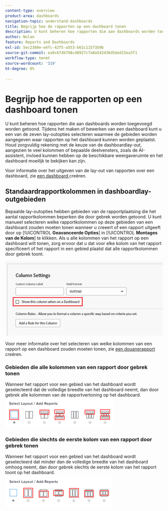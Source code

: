 ```yaml
---
content-type: overview
product-area: dashboards
navigation-topic: understand-dashboards
title: Begrijp hoe de rapporten op een dashboard tonen
description: U kunt beheren hoe rapporten die aan dashboards worden toegevoegd worden getoond.
author: Nolan
feature: Reports and Dashboards
exl-id: 5ec2380e-e4fc-42f5-a553-b61c11573b9b
source-git-commit: ea9c674b798c48927c7a0a542d36d5ded15ea3f1
workflow-type: tm+mt
source-wordcount: '319'
ht-degree: 0%

---
```


# Begrijp hoe de rapporten op een dashboard tonen

<!-- Audited: 1/2025 -->

U kunt beheren hoe rapporten die aan dashboards worden toegevoegd worden getoond. Tijdens het maken of bewerken van een dashboard kunt u een van de zeven lay-outopties selecteren waarmee de gebieden worden aangegeven waar rapporten op het dashboard kunnen worden geplaatst. Houd zorgvuldig rekening met de keuze van de dashboardlay-out, aangezien te veel kolommen of bepaalde deelvensters, zoals de AI-assistent, invloed kunnen hebben op de beschikbare weergaveruimte en het dashboard moeilijk te bekijken kan zijn.

Voor informatie over het uitgeven van de lay-out van rapporten over een dashboard, zie [ een dashboard ](../../../reports-and-dashboards/dashboards/creating-and-managing-dashboards/create-dashboard.md) creëren.

## Standaardrapportkolommen in dashboardlay-outgebieden

Bepaalde lay-outopties hebben gebieden van de rapportplaatsing die het aantal rapportkolommen beperken die door gebrek worden getoond. U kunt manueel selecteren welke rapportkolommen op deze gebieden van een dashboard zouden moeten tonen wanneer u creeert of een rapport uitgeeft door op [!UICONTROL **Geavanceerde Opties**] in [!UICONTROL **Montages van de Kolom**] te klikken. Als u alle kolommen van het rapport op een dashboard wilt tonen, zorg ervoor dat u dat voor elke kolom van het rapport specificeert of het rapport in een gebied plaatst dat alle rapportkolommen door gebrek toont.

![ toon in dashboardoptie ](assets/show-in-dashboard.png)

Voor meer informatie over het selecteren van welke kolommen van een rapport op een dashboard zouden moeten tonen, zie [ een douanerapport ](../../../reports-and-dashboards/reports/creating-and-managing-reports/create-custom-report.md) creëren.

### Gebieden die alle kolommen van een rapport door gebrek tonen

Wanneer het rapport voor een gebied van het dashboard wordt geselecteerd dat de volledige breedte van het dashboard neemt, dan door gebrek alle kolommen van de rapportvertoning op het dashboard.\
![ toon alle kolomopties ](assets/qs-dashboard-full-reports-350x118.png)

### Gebieden die slechts de eerste kolom van een rapport door gebrek tonen

Wanneer het rapport voor een gebied van het dashboard wordt geselecteerd dat minder dan de volledige breedte van het dashboard omhoog neemt, dan door gebrek slechts de eerste kolom van het rapport toont op het dashboard.\
![ toon eerste kolomopties ](assets/qs-dashboard-truncated-reports-350x118.png)
